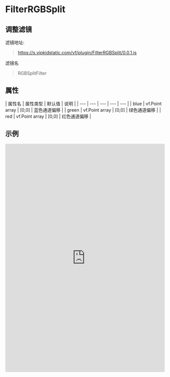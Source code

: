 # FilterRGBSplit

## 调整滤镜
滤镜地址:
> https://s.vipkidstatic.com/vf/plugin/FilterRGBSplit/0.0.1.js

滤镜名
> RGBSplitFilter 

## 属性

| 属性名 | 属性类型 | 默认值 | 说明 |
| --- | --- | --- | --- | --- |
| blue | vf.Point array | [0,0] | 蓝色通道偏移 |
| green | vf.Point array | [0,0] | 绿色通道偏移 |
| red | vf.Point array | [0,0] | 红色通道偏移 |


## 示例

<iframe
     src="https://codesandbox.io/embed/rgbsplitfilter-5i0kn?fontsize=14&hidenavigation=1&module=%2Fsrc%2Fcomponents.ts&theme=dark"
     style="width:100%; height:720px; border:0; border-radius: 4px; overflow:hidden;"
     title="RGBSplitFilter"
     allow="accelerometer; ambient-light-sensor; camera; encrypted-media; geolocation; gyroscope; hid; microphone; midi; payment; usb; vr"
     sandbox="allow-forms allow-modals allow-popups allow-presentation allow-same-origin allow-scripts"
   ></iframe>